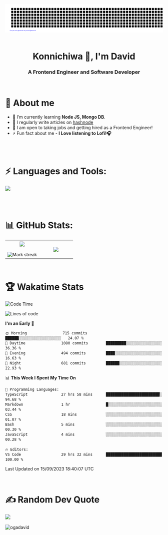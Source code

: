 <div align="center">
 <img src="gitartwork.svg" />
</div>

<br/>

<h1 align="center">Konnichiwa 👋, I'm David</h1>
<h3 align="center">A Frontend Engineer and Software Developer</h3>
<br />

# 🚀 About me
- 🌱 I’m currently learning **Node JS, Mongo DB**.
- 📝 I regularly write articles on [hashnode](https://davidoga.hashnode.dev/)
- 🎯 I am open to taking jobs and getting hired as a Frontend Engineer! 
- ⚡ Fun fact about me - **I Love listening to Lofi!🎧**
<br/>
<br />
<h1 align="left">⚡ Languages and Tools:</h1>
<p>
  <a href="https://skillicons.dev">
    <img src="https://skillicons.dev/icons?i=html,css,tailwind,sass,styledcomponents,js,ts,react,nextjs,firebase,planetscale,jest,postman,git,github,vercel,vscode,powershell,figma,vite" />
  </a>
</p>
<br/>
<br />

# 📊 GitHub Stats:

<table align="center">
<tr border="none">
<td width="50%" align="center">
  
  <img  align="center"  src="https://github-readme-stats.vercel.app/api?username=OgaDavid&theme=react&show_icons=true&count_private=true" />
  <br></br>
  <img  title="🔥 Get streak stats for your profile at git.io/streak-stats" alt="Mark streak" src="https://github-readme-streak-stats.herokuapp.com/?user=OgaDavid&theme=react&hide_border=false" /> 
</td>

<td width="50%" align="center">

  <img  align="center"  src="https://github-readme-stats.anuraghazra1.vercel.app/api/top-langs/?username=OgaDavid&theme=react&hide_border=false&no-bg=true&no-frame=true&langs_count=10"/>
  
  </td>
</tr>
</table>

<br/>

# 🏆 Wakatime Stats

<!--START_SECTION:waka-->
![Code Time](http://img.shields.io/badge/Code%20Time-192%20hrs%2025%20mins-blue)

![Lines of code](https://img.shields.io/badge/From%20Hello%20World%20I%27ve%20Written-1.1%20million%20lines%20of%20code-blue)

**I'm an Early 🐤** 

```text
🌞 Morning                715 commits         ██████░░░░░░░░░░░░░░░░░░░   24.07 % 
🌆 Daytime                1080 commits        █████████░░░░░░░░░░░░░░░░   36.36 % 
🌃 Evening                494 commits         ████░░░░░░░░░░░░░░░░░░░░░   16.63 % 
🌙 Night                  681 commits         ██████░░░░░░░░░░░░░░░░░░░   22.93 % 
```


📊 **This Week I Spent My Time On** 

```text
💬 Programming Languages: 
TypeScript               27 hrs 58 mins      ████████████████████████░   94.68 % 
Markdown                 1 hr                █░░░░░░░░░░░░░░░░░░░░░░░░   03.44 % 
CSS                      18 mins             ░░░░░░░░░░░░░░░░░░░░░░░░░   01.07 % 
Bash                     5 mins              ░░░░░░░░░░░░░░░░░░░░░░░░░   00.30 % 
JavaScript               4 mins              ░░░░░░░░░░░░░░░░░░░░░░░░░   00.28 % 

🔥 Editors: 
VS Code                  29 hrs 32 mins      █████████████████████████   100.00 % 
```


 Last Updated on 15/09/2023 18:40:07 UTC
<!--END_SECTION:waka-->
<br />

# ✍️ Random Dev Quote
![](https://quotes-github-readme.vercel.app/api?type=horizontal&theme=dark)

<p align="left"> <img src="https://komarev.com/ghpvc/?username=ogadavid&label=Profile%20views&color=0e75b6&style=flat" alt="ogadavid" /> </p>

